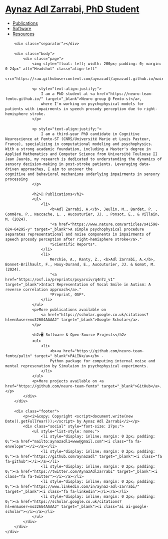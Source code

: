 <html lang="en">
<head>
    <link href="https://fonts.googleapis.com/css?family=Source+Sans+Pro:300,300i,400" rel="stylesheet">
    <link href='https://fonts.googleapis.com/css?family=Noticia+Text:400,700' rel='stylesheet' type='text/css' />
    <link rel="stylesheet" href="https://cdnjs.cloudflare.com/ajax/libs/font-awesome/4.7.0/css/font-awesome.min.css">
    <link rel="stylesheet" href="https://cdn.rawgit.com/jpswalsh/academicons/master/css/academicons.min.css">
    <link rel="icon" href="./static/images/favicon.svg?20230128H4650">
    <link rel="mask-icon" href="./static/images/favicon.svg" color="#000000">
    <meta http-equiv="Content-Type" content="text/html; charset=utf-8" />
    <title style="font=size: 28px;">Aynaz Adl Zarrabi, PhD Student | Research & Software</title>
    <link rel="stylesheet" href="./static/css/style.css?20230128H4650" type="text/css" />
</head>

<body>
    <div class="container">
        <h1><a href="./index.html">Aynaz Adl Zarrabi, PhD Student</a></h1>
        <div class="navigation">
            <ul>
                <li><a href="./publications.html">Publications</a></li>
                <li><a href="./software.html">Software</a></li>
                <li><a href="./resources.html">Resources</a></li>
            </ul>
        </div>

        <div class="separator"></div>

        <div class="body">
            <div class="page">
                <img style="float: left; width: 200px; padding: 0; margin: 0 24px" alt="Headshot" class="align-left" 
                src="https://raw.githubusercontent.com/aynazadl/aynazadl.github.io/main/1716904836297.jpg">

                <p style="text-align:justify;">
                    I am a PhD student at <a href="https://neuro-team-femto.github.io/" target="_blank">Neuro group @ Femto-st</a>, 
                    where I'm working on psychophysical models for patients with impairments in speech prosody perception due to right-hemisphere stroke.
                </p>

                <p style="text-align:justify;">
                    I am a third-year PhD candidate in Cognitive Neuroscience at Femto-ST (CNRS/Université Marie et Louis Pasteur, France), specializing in computational modeling and psychophysics. With a strong academic foundation, including a Master's degree in                          Applied Mathematics and Computer Science from Université Toulouse II Jean Jaurès, my research is dedicated to understanding the dynamics of sensory decision-making in post-stroke patients. Leveraging data-driven approaches, I aim to uncover the                         cognitive and behavioral mechanisms underlying impairments in sensory processing
                </p>

                <h2>📄 Publications</h2>
                <ul>
                    <li>
                        <b>Adl Zarrabi, A.</b>, Jeulin, M., Bardet, P. , Commère, P., Naccache, L. , Aucouturier, JJ. , Ponsot, E., & Villain, M. (2024). 
                        "<a href="https://www.nature.com/articles/s41598-024-64295-y" target="_blank">A simple psychophysical procedure separates representational and noise components in impairments of speech prosody perception after right-hemisphere stroke</a>."
                        *Scientific Reports*.
                    </li>
                    <li>
                        Merchie, A., Ranty, Z., <b>Adl Zarrabi, A.</b>, Bonnet-Brilhault, F., Houy-Durand, E., Aucouturier, JJ. & Gomot, M. (2024). 
                        "<a href="https://osf.io/preprints/psyarxiv/q4n7z_v1" target="_blank">Intact Representation of Vocal Smile in Autism: A reverse correlation approach</a>."
                        *Preprint, OSF*.
                    </li>
                </ul>
                <p>More publications available on 
                    <a href="https://scholar.google.co.uk/citations?hl=en&user=no326G4AAAAJ" target="_blank">Google Scholar</a>.
                </p>

                <h2>🖥️ Software & Open-Source Projects</h2>
                <ul>
                    <li>
                        <b><a href="https://github.com/neuro-team-femto/palin" target="_blank">PALIN</a></b> - 
                        Python package for computing internal noise and mental represenation by Simulaion in psychophysical experiments.
                    </li>
                </ul>
                <p>More projects available on <a href="https://github.com/neuro-team-femto" target="_blank">GitHub</a>.</p>
            </div>
        </div>

        <div class="footer">
            <p><i>&copy; Copyright <script>document.write(new Date().getFullYear());</script> by Aynaz Adl Zarrabi</i></p>
            <div class="social" style="font-size: 27px;">
                <ul style="list-style: none;">
                    <li style="display: inline; margin: 0 2px; padding: 0;"><a href="mailto:aynazadl1+www@gmail.com"><i class="fa fa-envelope"></i></a></li>
                    <li style="display: inline; margin: 0 2px; padding: 0;"><a href="https://github.com/aynazadl" target="_blank"><i class="fa fa-github"></i></a></li>
                    <li style="display: inline; margin: 0 2px; padding: 0;"><a href="https://twitter.com/AynazAdlzarrabi" target="_blank"><i class="fa fa-twitter"></i></a></li>
                    <li style="display: inline; margin: 0 2px; padding: 0;"><a href="https://www.linkedin.com/in/aynaz-adl-zarrabi/" target="_blank"><i class="fa fa-linkedin"></i></a></li>
                    <li style="display: inline; margin: 0 2px; padding: 0;"><a href="https://scholar.google.co.uk/citations?hl=en&user=no326G4AAAAJ" target="_blank"><i class="ai ai-google-scholar"></i></a></li>
                </ul>
            </div>
        </div>
    </div>
</body>
</html>
